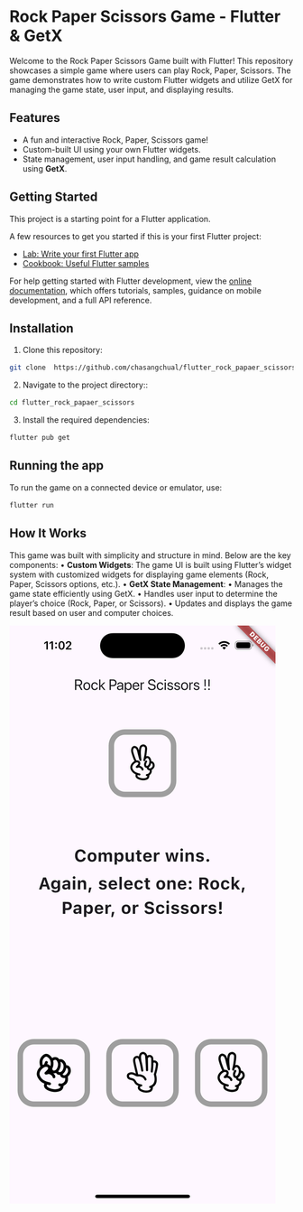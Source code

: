 # Rock Paper Scissors Game - Flutter & GetX

Welcome to the Rock Paper Scissors Game built with Flutter! This repository showcases a simple game where users can play Rock, Paper, Scissors. 
The game demonstrates how to write custom Flutter widgets and utilize GetX for managing the game state, user input, and displaying results.


## Features
- A fun and interactive Rock, Paper, Scissors game!
- Custom-built UI using your own Flutter widgets.
- State management, user input handling, and game result calculation using **GetX**.

## Getting Started

This project is a starting point for a Flutter application.

A few resources to get you started if this is your first Flutter project:

- [Lab: Write your first Flutter app](https://docs.flutter.dev/get-started/codelab)
- [Cookbook: Useful Flutter samples](https://docs.flutter.dev/cookbook)

For help getting started with Flutter development, view the
[online documentation](https://docs.flutter.dev/), which offers tutorials,
samples, guidance on mobile development, and a full API reference.

## Installation
1. Clone this repository:
```bash
git clone  https://github.com/chasangchual/flutter_rock_papaer_scissors.git
```
2. Navigate to the project directory::
```bash
cd flutter_rock_papaer_scissors
```
3. Install the required dependencies:
```bash
flutter pub get
```
## Running the app 
To run the game on a connected device or emulator, use:
```bash
flutter run
```

## How It Works

This game was built with simplicity and structure in mind. Below are the key components:
• **Custom Widgets**: The game UI is built using Flutter’s widget system with customized widgets for displaying game elements (Rock, Paper, Scissors options, etc.).
• **GetX State Management**:
    • Manages the game state efficiently using GetX.
    • Handles user input to determine the player’s choice (Rock, Paper, or Scissors).
    • Updates and displays the game result based on user and computer choices.

![Rock Paper Scissor](docs/play-screen-capture.png)